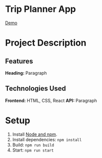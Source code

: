 # Trip Planner App
[Demo]()

# Project Description


## Features
**Heading:** Paragraph

## Technologies Used
**Frontend:** HTML, CSS, React
**API:** Paragraph

# Setup
1. Install [Node and npm](https://nodejs.org/en/download). 
2. Install dependencies: `npm install`
3. Build: `npm run build`
4. Start: `npm run start`
